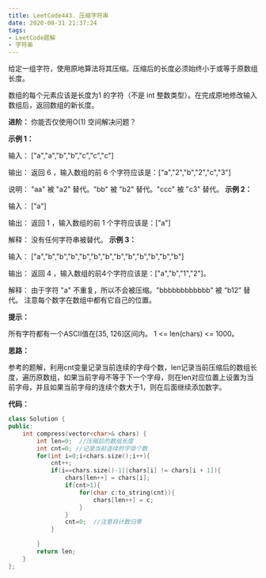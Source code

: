```yaml
---
title: LeetCode443. 压缩字符串
date: 2020-08-31 21:37:24
tags:
- LeetCode题解
- 字符串
---
```




 给定一组字符，使用原地算法将其压缩。压缩后的长度必须始终小于或等于原数组长度。

<!-- more -->

数组的每个元素应该是长度为1 的字符（不是 int 整数类型）。在完成原地修改输入数组后，返回数组的新长度。

**进阶：** 你能否仅使用O(1) 空间解决问题？ 

**示例 1：**

输入：
["a","a","b","b","c","c","c"]

输出：
返回 6 ，输入数组的前 6 个字符应该是：["a","2","b","2","c","3"]

说明：
"aa" 被 "a2" 替代。"bb" 被 "b2" 替代。"ccc" 被 "c3" 替代。
**示例 2：**

输入：
["a"]

输出：
返回 1 ，输入数组的前 1 个字符应该是：["a"]

解释：
没有任何字符串被替代。
**示例 3：**

输入：
["a","b","b","b","b","b","b","b","b","b","b","b","b"]

输出：
返回 4 ，输入数组的前4个字符应该是：["a","b","1","2"]。

解释：
由于字符 "a" 不重复，所以不会被压缩。"bbbbbbbbbbbb" 被 “b12” 替代。
注意每个数字在数组中都有它自己的位置。


**提示：**

所有字符都有一个ASCII值在[35, 126]区间内。
1 <= len(chars) <= 1000。



**思路：**

参考的题解，利用cnt变量记录当前连续的字母个数，len记录当前压缩后的数组长度，遍历原数组，如果当前字母不等于下一个字母，则在len对应位置上设置为当前字母，并且如果当前字母的连续个数大于1，则在后面继续添加数字。



**代码：**

```cpp
class Solution {
public:
    int compress(vector<char>& chars) {
        int len=0;  //压缩后的数组长度
        int cnt=0; //记录当前连续的字母个数
        for(int i=0;i<chars.size();i++){
            cnt++;
            if(i==chars.size()-1||chars[i] != chars[i + 1]){
                chars[len++] = chars[i];
                if(cnt>1){
                    for(char c:to_string(cnt)){
                        chars[len++] = c;
                    }
                }
                cnt=0;  //注意将计数归零
            }
            
        }
        return len;
    }
};
```





